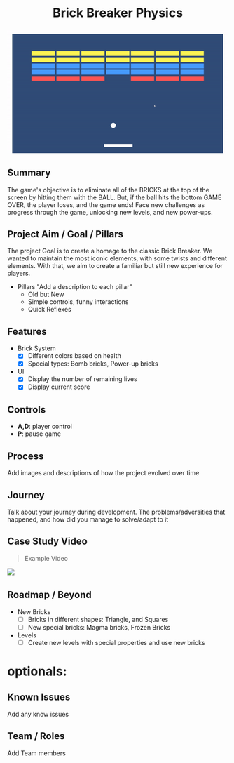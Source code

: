 <h1 align="center">Brick Breaker Physics</h1>

<p align="center">
  <img alt="Preview" width="660" alt="preview" src="https://github.com/VFS-VRAR/BrickBreaker/blob/main/BrickBreaker.gif">
<p align="center">

## Summary
The game's objective is to eliminate all of the BRICKS at the top of the screen by hitting them with the BALL. But, if the ball hits the bottom GAME OVER, the player loses, and the game ends! Face new challenges as progress through the game, unlocking new levels, and new power-ups.

## Project Aim / Goal / Pillars
The project Goal is to create a homage to the classic Brick Breaker. We wanted to maintain the most iconic elements, with some twists and different elements. With that, we aim to create a familiar but still new experience for players.

* Pillars "Add a description to each pillar"
  - Old but New
  - Simple controls, funny interactions 
  - Quick Reflexes
    
## Features
* Brick System
    - [x] Different colors based on health
    - [x] Special types: Bomb bricks, Power-up bricks
          
* UI
    - [x] Display the number of remaining lives
    - [x] Display current score
          
## Controls
* **A,D**: player control
* **P**: pause game

## Process 
Add images and descriptions of how the project evolved over time

## Journey
Talk about your journey during development. The problems/adversities that happened, and how did you manage to solve/adapt to it


## Case Study Video 
> Example Video

[![](http://i3.ytimg.com/vi/G7rzMntNpz4/hqdefault.jpg)](https://www.youtube.com/watch?v=G7rzMntNpz4 "Click to play on Youtube.com")
## Roadmap / Beyond

* New Bricks
    - [ ] Bricks in different shapes: Triangle, and Squares
    - [ ] New special bricks: Magma bricks, Frozen Bricks
          
* Levels
    - [ ] Create new levels with special properties and use new bricks
          
# optionals:

## Known Issues
Add any know issues

## Team / Roles
Add Team members

